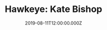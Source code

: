 ---
title: "Hawkeye: Kate Bishop"
date: 2019-08-11T12:00:00.000Z
permalink: /almanac/books/2019-08-11-hawkeye-kate-bishop-3/index.html
isbn13: 978-1302910976
---